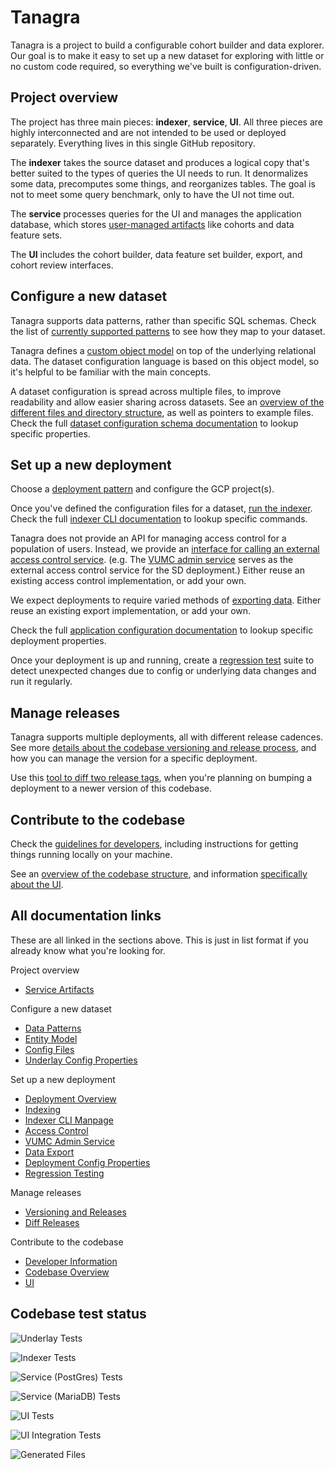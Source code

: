 # Tanagra

Tanagra is a project to build a configurable cohort builder and data explorer.
Our goal is to make it easy to set up a new dataset for exploring with little or no custom code required,
so everything we've built is configuration-driven.


## Project overview
The project has three main pieces: **indexer**, **service**, **UI**.
All three pieces are highly interconnected and are not intended to be used or deployed separately.
Everything lives in this single GitHub repository.

The **indexer** takes the source dataset and produces a logical copy that's better suited to the types
of queries the UI needs to run. It denormalizes some data, precomputes some things, and reorganizes
tables. The goal is not to meet some query benchmark, only to have the UI not time out.

The **service** processes queries for the UI and manages the application database, which stores [user-managed
artifacts](./docs/SERVICE_ARTIFACTS.md) like cohorts and data feature sets.

The **UI** includes the cohort builder, data feature set builder, export, and cohort review interfaces.


## Configure a new dataset
Tanagra supports data patterns, rather than specific SQL schemas.
Check the list of [currently supported patterns](./docs/DATA_PATTERNS.md) to see how they map to your dataset.

Tanagra defines a [custom object model](./docs/ENTITY_MODEL.md) on top of the underlying relational data.
The dataset configuration language is based on this object model, so it's helpful to be familiar with the main concepts.

A dataset configuration is spread across multiple files, to improve readability and allow easier sharing across datasets.
See an [overview of the different files and directory structure](./docs/CONFIG_FILES.md), as well as pointers to example files.
Check the full [dataset configuration schema documentation](./docs/generated/UNDERLAY_CONFIG.md) to lookup specific properties.


## Set up a new deployment
Choose a [deployment pattern](./docs/DEPLOYMENT_OVERVIEW.md) and configure the GCP project(s).

Once you've defined the configuration files for a dataset, [run the indexer](./docs/INDEXING.md).
Check the full [indexer CLI documentation](./docs/generated/indexer-cli/tanagra.adoc) to lookup specific commands.

Tanagra does not provide an API for managing access control for a population of users.
Instead, we provide an [interface for calling an external access control service](./docs/ACCESS_CONTROL.md).
(e.g. The [VUMC admin service](./docs/VUMC_ADMIN_SERVICE.md) serves as the external access control service for the SD deployment.)
Either reuse an existing access control implementation, or add your own.

We expect deployments to require varied methods of [exporting data](./docs/DATA_EXPORT.md).
Either reuse an existing export implementation, or add your own.

Check the full [application configuration documentation](./docs/generated/APPLICATION_CONFIG.md) to lookup specific 
deployment properties.

Once your deployment is up and running, create a [regression test](./docs/REGRESSION_TESTING.md) suite to detect 
unexpected changes due to config or underlying data changes and run it regularly.

## Manage releases
Tanagra supports multiple deployments, all with different release cadences.
See more [details about the codebase versioning and release process](./docs/VERSIONING_AND_RELEASES.md), 
and how you can manage the version for a specific deployment.

Use this [tool to diff two release tags](./docs/DIFF_RELEASES.md), when you're planning on bumping a deployment to a 
newer version of this codebase.


## Contribute to the codebase
Check the [guidelines for developers](./docs/DEVELOPER_INFO.md), including instructions for getting things running
locally on your machine.

See an [overview of the codebase structure](./docs/CODEBASE_OVERVIEW.md),
and information [specifically about the UI](./docs/UI.md).


## All documentation links
These are all linked in the sections above. This is just in list format if you already know what you're looking for.

Project overview
* [Service Artifacts](./docs/SERVICE_ARTIFACTS.md)

Configure a new dataset
* [Data Patterns](./docs/DATA_PATTERNS.md)
* [Entity Model](./docs/ENTITY_MODEL.md)
* [Config Files](./docs/CONFIG_FILES.md)
* [Underlay Config Properties](./docs/generated/UNDERLAY_CONFIG.md)

Set up a new deployment
* [Deployment Overview](./docs/DEPLOYMENT_OVERVIEW.md)
* [Indexing](./docs/INDEXING.md)
* [Indexer CLI Manpage](./docs/generated/indexer-cli/tanagra.adoc)
* [Access Control](./docs/ACCESS_CONTROL.md)
* [VUMC Admin Service](./docs/VUMC_ADMIN_SERVICE.md)
* [Data Export](./docs/DATA_EXPORT.md)
* [Deployment Config Properties](./docs/generated/APPLICATION_CONFIG.md)
* [Regression Testing](./docs/REGRESSION_TESTING.md)

Manage releases
* [Versioning and Releases](./docs/VERSIONING_AND_RELEASES.md)
* [Diff Releases](./docs/DIFF_RELEASES.md)

Contribute to the codebase
* [Developer Information](./docs/DEVELOPER_INFO.md)
* [Codebase Overview](./docs/CODEBASE_OVERVIEW.md)
* [UI](./docs/UI.md)


## Codebase test status

![Underlay Tests](https://github.com/DataBiosphere/tanagra/actions/workflows/underlay-test.yaml/badge.svg?branch=main)

![Indexer Tests](https://github.com/DataBiosphere/tanagra/actions/workflows/indexer-test.yaml/badge.svg?branch=main)

![Service (PostGres) Tests](https://github.com/DataBiosphere/tanagra/actions/workflows/service-test-postgres.yaml/badge.svg?branch=main)

![Service (MariaDB) Tests](https://github.com/DataBiosphere/tanagra/actions/workflows/service-test-mariadb.yaml/badge.svg?branch=main)

![UI Tests](https://github.com/DataBiosphere/tanagra/actions/workflows/ui-test.yaml/badge.svg?branch=main)

![UI Integration Tests](https://github.com/DataBiosphere/tanagra/actions/workflows/ui-integration-test.yaml/badge.svg?branch=main)

![Generated Files](https://github.com/DataBiosphere/tanagra/actions/workflows/generated-files.yaml/badge.svg?branch=main)
